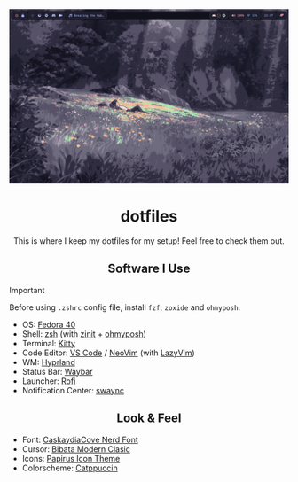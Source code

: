 <div align="center">
  <img src="./.assets/hyprland.png">
  <h1>dotfiles</h1>
  This is where I keep my dotfiles for my setup! Feel free to check them out.
</div>

<div align="center">
  <h2>Software I Use</h2>
</div>

> [!IMPORTANT]
> Before using `.zshrc` config file, install `fzf`, `zoxide` and `ohmyposh`.

- OS: [Fedora 40](https://fedoraproject.org/)
- Shell: [zsh](https://github.com/ohmyzsh/ohmyzsh/wiki/Installing-ZSH) (with [zinit](https://github.com/zdharma-continuum/zinit) + [ohmyposh](https://ohmyposh.dev/))
- Terminal: [Kitty](https://sw.kovidgoyal.net/kitty/)
- Code Editor: [VS Code](https://code.visualstudio.com/) / [NeoVim](https://neovim.io/) (with [LazyVim](https://www.lazyvim.org/))
- WM: [Hyprland](https://github.com/hyprwm/Hyprland) 
- Status Bar: [Waybar](https://github.com/Alexays/Waybar)
- Launcher: [Rofi](https://github.com/davatorium/rofi)
- Notification Center: [swaync](https://github.com/ErikReider/SwayNotificationCenter)

<div align="center">
  <h2>Look & Feel</h2>
</div>

- Font: [CaskaydiaCove Nerd Font](https://www.nerdfonts.com/)
- Cursor: [Bibata Modern Clasic](https://github.com/ful1e5/Bibata_Cursor)
- Icons: [Papirus Icon Theme](https://github.com/PapirusDevelopmentTeam/papirus-icon-theme)
- Colorscheme: [Catppuccin](https://github.com/catppuccin)
